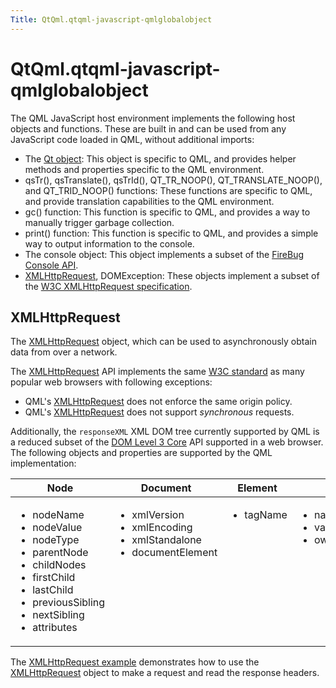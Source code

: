 ```yaml
---
Title: QtQml.qtqml-javascript-qmlglobalobject
---
```


# QtQml.qtqml-javascript-qmlglobalobject

<span class="subtitle"></span>
<!-- $$$qtqml-javascript-qmlglobalobject.html-description -->
<p>The QML JavaScript host environment implements the following host objects and functions. These are built in and can be used from any JavaScript code loaded in QML, without additional imports:</p>
<ul>
<li>The <a href="QtQml.Qt.md#qmlglobalqtobject">Qt object</a>: This object is specific to QML, and provides helper methods and properties specific to the QML environment.</li>
<li>qsTr(), qsTranslate(), qsTrId(), QT_TR_NOOP(), QT_TRANSLATE_NOOP(), and QT_TRID_NOOP() functions: These functions are specific to QML, and provide translation capabilities to the QML environment.</li>
<li>gc() function: This function is specific to QML, and provides a way to manually trigger garbage collection.</li>
<li>print() function: This function is specific to QML, and provides a simple way to output information to the console.</li>
<li>The console object: This object implements a subset of the <a href="http://getfirebug.com/wiki/index.php/Console_API">FireBug Console API</a>.</li>
<li><a href="#xmlhttprequest">XMLHttpRequest</a>, DOMException: These objects implement a subset of the <a href="http://www.w3.org/TR/XMLHttpRequest/">W3C XMLHttpRequest specification</a>.</li>
</ul>
<h2 id="xmlhttprequest">XMLHttpRequest</h2>
<p>The <a href="#xmlhttprequest">XMLHttpRequest</a> object, which can be used to asynchronously obtain data from over a network.</p>
<p>The <a href="#xmlhttprequest">XMLHttpRequest</a> API implements the same <a href="http://www.w3.org/TR/XMLHttpRequest/">W3C standard</a> as many popular web browsers with following exceptions:</p>
<ul>
<li>QML's <a href="#xmlhttprequest">XMLHttpRequest</a> does not enforce the same origin policy.</li>
<li>QML's <a href="#xmlhttprequest">XMLHttpRequest</a> does not support <i>synchronous</i> requests.</li>
</ul>
<p>Additionally, the <code>responseXML</code> XML DOM tree currently supported by QML is a reduced subset of the <a href="http://www.w3.org/TR/DOM-Level-3-Core/">DOM Level 3 Core</a> API supported in a web browser. The following objects and properties are supported by the QML implementation:</p>
<table class="generic">
<thead><tr class="qt-style"><th ><b>Node</b></th><th ><b>Document</b></th><th ><b>Element</b></th><th ><b>Attr</b></th><th ><b>CharacterData</b></th><th ><b>Text</b></th></tr></thead>
<tr valign="top"><td ><ul>
<li>nodeName</li>
<li>nodeValue</li>
<li>nodeType</li>
<li>parentNode</li>
<li>childNodes</li>
<li>firstChild</li>
<li>lastChild</li>
<li>previousSibling</li>
<li>nextSibling</li>
<li>attributes</li>
</ul>
</td><td ><ul>
<li>xmlVersion</li>
<li>xmlEncoding</li>
<li>xmlStandalone</li>
<li>documentElement</li>
</ul>
</td><td ><ul>
<li>tagName</li>
</ul>
</td><td ><ul>
<li>name</li>
<li>value</li>
<li>ownerElement</li>
</ul>
</td><td ><ul>
<li>data</li>
<li>length</li>
</ul>
</td><td ><ul>
<li>isElementContentWhitespace</li>
<li>wholeText</li>
</ul>
</td></tr>
</table>
<p>The <a href="QtQml.qtqml-xmlhttprequest-example.md">XMLHttpRequest example</a> demonstrates how to use the <a href="#xmlhttprequest">XMLHttpRequest</a> object to make a request and read the response headers.</p>
<!-- @@@qtqml-javascript-qmlglobalobject.html -->

